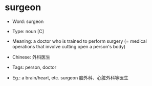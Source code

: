 # surgeon

- Word: surgeon

- Type: noun [C]
- Meaning: a doctor who is trained to perform surgery (= medical operations that involve cutting open a person's body)
- Chinese: 外科医生
- Tags: person, doctor
- Eg.: a brain/heart, etc. surgeon 脑外科、心脏外科等医生

